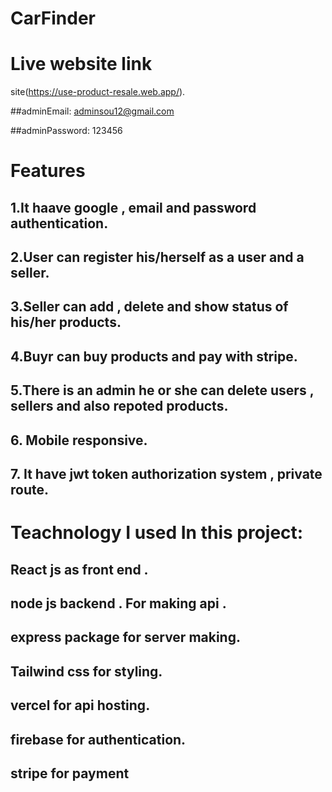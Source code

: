 # CarFinder

# Live website link

site(https://use-product-resale.web.app/).

##adminEmail: adminsou12@gmail.com

##adminPassword: 123456

# Features
## 1.It haave google , email and password  authentication.
## 2.User can register his/herself as a user and a seller. 
## 3.Seller can add , delete and show status of his/her products.
## 4.Buyr can buy products and pay with stripe.
## 5.There is an admin he or she can delete users , sellers and also repoted products. 
## 6. Mobile responsive.
## 7. It have jwt token authorization system , private route.


# Teachnology I used In this project: 

## React js as front end .
## node js backend . For making api .
## express package for server making.
## Tailwind css for styling.
## vercel for api hosting.
## firebase for authentication.
## stripe for payment

